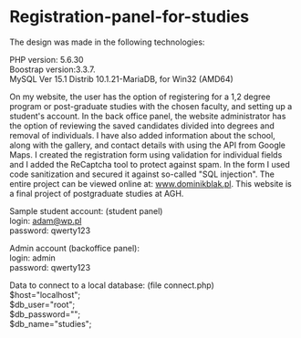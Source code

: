 # Registration-panel-for-studies

The design was made in the following technologies:</br>

PHP version: 5.6.30</br>
Boostrap version:3.3.7.</br>
MySQL Ver 15.1 Distrib 10.1.21-MariaDB, for Win32 (AMD64)</br>

On my website, the user has the option of registering for a 1,2 degree program or post-graduate studies with the chosen faculty, and setting up a student's account. In the back office panel, the website administrator has the option of reviewing the saved  candidates divided into degrees and removal of individuals. I have also added information about the school, along with the gallery, and contact details with using the API from Google Maps. I created the registration form using validation for individual fields and I added the ReCaptcha tool to protect against spam. In the form I used code sanitization and secured it against so-called "SQL injection". The entire project can be viewed online at: www.dominikblak.pl. This website is a final project of postgraduate studies at AGH.</br>

Sample student account: (student panel)</br>
login: adam@wp.pl</br>
password: qwerty123</br>

Admin account (backoffice panel):</br>
login: admin</br>
password: qwerty123</br>

Data to connect to a local database: (file connect.php)</br>
$host="localhost";</br>
$db_user="root";</br>
$db_password="";</br>
$db_name="studies";</br>

